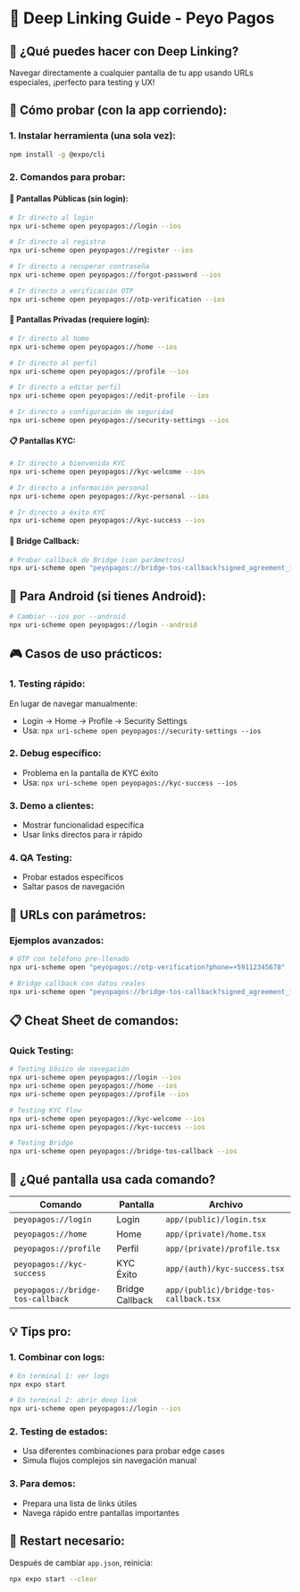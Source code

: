 # 🔗 Deep Linking Guide - Peyo Pagos

## 🎯 **¿Qué puedes hacer con Deep Linking?**

Navegar directamente a cualquier pantalla de tu app usando URLs especiales, ¡perfecto para testing y UX!

## 🧪 **Cómo probar (con la app corriendo):**

### **1. Instalar herramienta (una sola vez):**
```bash
npm install -g @expo/cli
```

### **2. Comandos para probar:**

#### **📱 Pantallas Públicas** (sin login):
```bash
# Ir directo al login
npx uri-scheme open peyopagos://login --ios

# Ir directo al registro
npx uri-scheme open peyopagos://register --ios

# Ir directo a recuperar contraseña
npx uri-scheme open peyopagos://forgot-password --ios

# Ir directo a verificación OTP
npx uri-scheme open peyopagos://otp-verification --ios
```

#### **🔐 Pantallas Privadas** (requiere login):
```bash
# Ir directo al home
npx uri-scheme open peyopagos://home --ios

# Ir directo al perfil
npx uri-scheme open peyopagos://profile --ios

# Ir directo a editar perfil
npx uri-scheme open peyopagos://edit-profile --ios

# Ir directo a configuración de seguridad
npx uri-scheme open peyopagos://security-settings --ios
```

#### **📋 Pantallas KYC**:
```bash
# Ir directo a bienvenida KYC
npx uri-scheme open peyopagos://kyc-welcome --ios

# Ir directo a información personal
npx uri-scheme open peyopagos://kyc-personal --ios

# Ir directo a éxito KYC
npx uri-scheme open peyopagos://kyc-success --ios
```

#### **🌉 Bridge Callback**:
```bash
# Probar callback de Bridge (con parámetros)
npx uri-scheme open "peyopagos://bridge-tos-callback?signed_agreement_id=test123" --ios
```

## 📱 **Para Android** (si tienes Android):
```bash
# Cambiar --ios por --android
npx uri-scheme open peyopagos://login --android
```

## 🎮 **Casos de uso prácticos:**

### **1. Testing rápido:**
En lugar de navegar manualmente:
- Login → Home → Profile → Security Settings
- Usa: `npx uri-scheme open peyopagos://security-settings --ios`

### **2. Debug específico:**
- Problema en la pantalla de KYC éxito
- Usa: `npx uri-scheme open peyopagos://kyc-success --ios`

### **3. Demo a clientes:**
- Mostrar funcionalidad específica
- Usar links directos para ir rápido

### **4. QA Testing:**
- Probar estados específicos
- Saltar pasos de navegación

## 🔧 **URLs con parámetros:**

### **Ejemplos avanzados:**
```bash
# OTP con teléfono pre-llenado
npx uri-scheme open "peyopagos://otp-verification?phone=+59112345678" --ios

# Bridge callback con datos reales
npx uri-scheme open "peyopagos://bridge-tos-callback?signed_agreement_id=real-id-123&status=accepted" --ios
```

## 📋 **Cheat Sheet de comandos:**

### **Quick Testing:**
```bash
# Testing básico de navegación
npx uri-scheme open peyopagos://login --ios
npx uri-scheme open peyopagos://home --ios
npx uri-scheme open peyopagos://profile --ios

# Testing KYC flow
npx uri-scheme open peyopagos://kyc-welcome --ios
npx uri-scheme open peyopagos://kyc-success --ios

# Testing Bridge
npx uri-scheme open peyopagos://bridge-tos-callback --ios
```

## 🎯 **¿Qué pantalla usa cada comando?**

| Comando | Pantalla | Archivo |
|---------|----------|---------|
| `peyopagos://login` | Login | `app/(public)/login.tsx` |
| `peyopagos://home` | Home | `app/(private)/home.tsx` |
| `peyopagos://profile` | Perfil | `app/(private)/profile.tsx` |
| `peyopagos://kyc-success` | KYC Éxito | `app/(auth)/kyc-success.tsx` |
| `peyopagos://bridge-tos-callback` | Bridge Callback | `app/(public)/bridge-tos-callback.tsx` |

## 💡 **Tips pro:**

### **1. Combinar con logs:**
```bash
# En terminal 1: ver logs
npx expo start

# En terminal 2: abrir deep link
npx uri-scheme open peyopagos://login --ios
```

### **2. Testing de estados:**
- Usa diferentes combinaciones para probar edge cases
- Simula flujos complejos sin navegación manual

### **3. Para demos:**
- Prepara una lista de links útiles
- Navega rápido entre pantallas importantes

## 🔄 **Restart necesario:**
Después de cambiar `app.json`, reinicia:
```bash
npx expo start --clear
``` 
